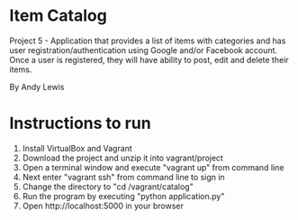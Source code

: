 # Item Catalog
Project 5 - Application that provides a list of items with categories and has user registration/authentication using Google and/or Facebook account.  Once a user is registered, they will have ability to post, edit and delete their items.

By Andy Lewis


# Instructions to run
1. Install VirtualBox and Vagrant
2. Download the project and unzip it into vagrant/project
3. Open a terminal window and execute "vagrant up" from command line
4. Next enter "vagrant ssh" from command line to sign in
5. Change the directory to "cd /vagrant/catalog"
6. Run the program by executing "python application.py"
7. Open http://localhost:5000 in your browser